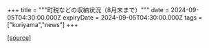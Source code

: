 +++
title = """町税などの収納状況（8月末まで）"""
date = 2024-09-05T04:30:00.000Z
expiryDate = 2024-09-05T04:30:00.000Z
tags = ["kuriyama","news"]
+++


[[source]](https://www.town.kuriyama.hokkaido.jp/soshiki/35/946.html)
